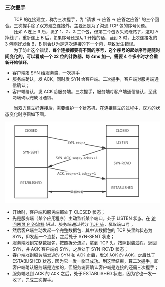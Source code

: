 ### 三次握手
　　TCP 的连接建立，称为三次握手，为 "请求 -> 应答 -> 应答之应答" 的三个回合。三次握手除了双方建立连接外，主要还是为了沟通 TCP 包的序号问题。<br />
　　比如 A 连上 B 后，发了 1、2、3 三个包，但第三个包丢失或绕路了，这时 A 掉线了，重新连上 B 后，如果序号还是从 1 开始的话，当到 3 时，上次连接发的 3 包刚好发给 B，B 则会认为是这次连接的下一个包，导致发生错误。<br />
　　为了防止这个错误，**每个连接都要有不同的序号，这个序号的起始序号是随时间变化的，可以看成一个 32 位的计数器，每 4ms 加一，需要 4 个多小时才会重新开始循环。** 

- 客户端发 SYN 给服务端，一次握手；
- 服务端确认，发 ACK，同时发 SYN 给客户端。二次握手，客户端对服务端通信确认；
- 客户端确认，发 ACK 给服务端。三次握手，服务端对客户端通信确认，至此两端确认完成可通信。

　　当双方建立好连接后，需要维护一个状态机，在连接建立的过程中，双方的状态变化时序图如下图。

![avatar](photo_2.png)

- 开始时，客户端和服务端都处于 CLOSED 状态；
- 先是服务端（某个应用程序）主动监听某个端口，处于 LISTEN 状态。在 [访问网页 IP 的流程](https://github.com/martin-1992/Network-Protocol-Notes/tree/master/%E8%AE%BF%E9%97%AE%E7%BD%91%E9%A1%B5%20IP%20%E7%9A%84%E6%B5%81%E7%A8%8B) 讲过，服务端通过拆分 [TCP 头](https://github.com/martin-1992/Network-Protocol-Notes/blob/master/TCP%20%E5%8D%8F%E8%AE%AE/TCP%20%E6%95%B0%E6%8D%AE%E6%A0%BC%E5%BC%8F.md)，获取端口号；
- 然后客户端主动发起一个完整数据包，其中该数据包的 TCP 头里的状态为 SYN，即发起一个连接，之后处于 SYN-SENT 状态；
- 服务端收到完整数据包，按照[拆分流程](https://github.com/martin-1992/Network-Protocol-Notes/tree/master/%E7%BD%91%E7%BB%9C%E5%88%86%E5%B1%82)，拿到 TCP 头。按照[封装过程](https://github.com/martin-1992/Network-Protocol-Notes/tree/master/%E7%BD%91%E7%BB%9C%E5%88%86%E5%B1%82)，返回 SYN，并 ACK 客户端的 SYN，之后处于 SYN-RCVD 状态；
- 客户端收到服务端发送的 SYN 和 ACK 之后，发送 ACK 的 ACK，之后处于 ESTABLISHED 状态，因为它一发一收已成功。到这里结束，算二次握手，即客户端确认服务端是连接的，但服务端要确认客户端是连接的还需三次握手；
- 服务端收到 ACK 的 ACK 之后，处于 ESTABLISHED 状态，因为它也一发一收了，完成三次握手。
